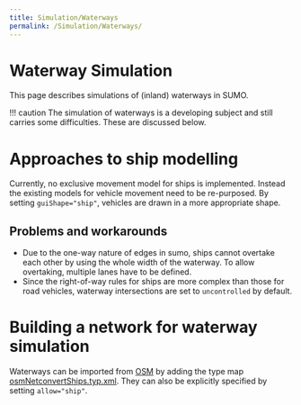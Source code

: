 ```yaml
---
title: Simulation/Waterways
permalink: /Simulation/Waterways/
---
```


# Waterway Simulation

This page describes simulations of (inland) waterways in SUMO.

!!! caution
    The simulation of waterways is a developing subject and still carries some difficulties. These are discussed below.

# Approaches to ship modelling

Currently, no exclusive movement model for ships is implemented. Instead
the existing models for vehicle movement need to be re-purposed. By
setting `guiShape="ship"`, vehicles are drawn in a more appropriate shape.

## Problems and workarounds

- Due to the one-way nature of edges in sumo, ships cannot overtake
  each other by using the whole width of the waterway. To allow
  overtaking, multiple lanes have to be defined.
- Since the right-of-way rules for ships are more complex than those
  for road vehicles, waterway intersections are set to `uncontrolled` by default.

# Building a network for waterway simulation

Waterways can be imported from
[OSM](../Networks/Import/OpenStreetMap.md) by adding the type map
[osmNetconvertShips.typ.xml]({{Source}}data/typemap/osmNetconvertShips.typ.xml).
They can also be explicitly specified by setting `allow="ship"`.